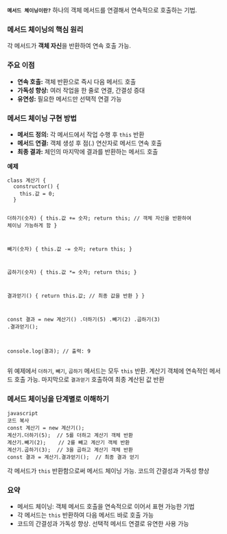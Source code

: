 <p><strong><code>메서드 체이닝이란?</code></strong> 하나의 객체 메서드를 연결해서 연속적으로 호출하는 기법.</p>
<h3 id="메서드-체이닝의-핵심-원리">메서드 체이닝의 핵심 원리</h3>
<p>각 메서드가 <strong>객체 자신</strong>을 반환하여 연속 호출 가능.</p>
<h3 id="주요-이점"><strong>주요 이점</strong></h3>
<ul>
<li><strong>연속 호출:</strong> 객체 반환으로 즉시 다음 메서드 호출</li>
<li><strong>가독성 향상:</strong> 여러 작업을 한 줄로 연결, 간결성 증대</li>
<li><strong>유연성:</strong> 필요한 메서드만 선택적 연결 가능</li>
</ul>
<h3 id="메서드-체이닝-구현-방법"><strong>메서드 체이닝 구현 방법</strong></h3>
<ul>
<li><strong>메서드 정의:</strong> 각 메서드에서 작업 수행 후 <code>this</code> 반환</li>
<li><strong>메서드 연결:</strong> 객체 생성 후 점(.) 연산자로 메서드 연속 호출</li>
<li><strong>최종 결과:</strong> 체인의 마지막에 결과를 반환하는 메서드 호출</li>
</ul>
<p><strong>예제</strong></p>
<pre><code class="language-jsx">class 계산기 {
  constructor() {
    this.값 = 0;
  }

  더하기(숫자) {
    this.값 += 숫자;
    return this; // 객체 자신을 반환하여 체이닝 가능하게 함
  }

  빼기(숫자) {
    this.값 -= 숫자;
    return this;
  }

  곱하기(숫자) {
    this.값 *= 숫자;
    return this;
  }

  결과얻기() {
    return this.값; // 최종 값을 반환
  }
}

const 결과 = new 계산기()
  .더하기(5)
  .빼기(2)
  .곱하기(3)
  .결과얻기();

console.log(결과); // 출력: 9</code></pre>
<p>위 예제에서 <code>더하기</code>, <code>빼기</code>, <code>곱하기</code> 메서드는 모두 <code>this</code> 반환. 계산기 객체에 연속적인 메서드 호출 가능. 마지막으로 <code>결과얻기</code> 호출하여 최종 계산된 값 반환</p>
<h3 id="메서드-체이닝을-단계별로-이해하기">메서드 체이닝을 단계별로 이해하기</h3>
<pre><code class="language-jsx">javascript
코드 복사
const 계산기 = new 계산기();
계산기.더하기(5);  // 5를 더하고 계산기 객체 반환
계산기.빼기(2);    // 2를 빼고 계산기 객체 반환
계산기.곱하기(3);  // 3을 곱하고 계산기 객체 반환
const 결과 = 계산기.결과얻기();  // 최종 결과 얻기</code></pre>
<p>각 메서드가 <code>this</code> 반환함으로써 메서드 체이닝 가능. 코드의 간결성과 가독성 향상</p>
<h3 id="요약">요약</h3>
<ul>
<li>메서드 체이닝: 객체 메서드 호출을 연속적으로 이어서 표현 가능한 기법</li>
<li>각 메서드는 <code>this</code> 반환하여 다음 메서드 바로 호출 가능</li>
<li>코드의 간결성과 가독성 향상. 선택적 메서드 연결로 유연한 사용 가능</li>
</ul>